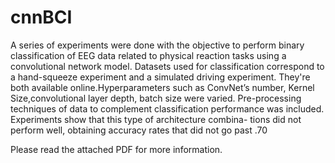 # cnnBCI

A series of experiments were done with the objective to perform binary classification of EEG
data related to physical reaction tasks using a convolutional network model. Datasets used for classification correspond to a hand-squeeze experiment and a simulated driving experiment. They're both available online.Hyperparameters such as ConvNet’s number, Kernel Size,convolutional layer depth, batch size were varied. Pre-processing techniques of data to complement
classification performance was included. Experiments show that this type of architecture combina-
tions did not perform well, obtaining accuracy rates that did not go past .70

Please read the attached PDF for more information. 
